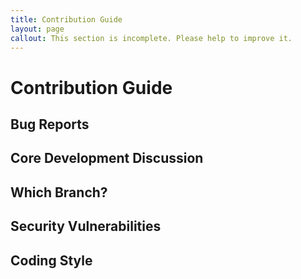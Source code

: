 ```yaml
---
title: Contribution Guide
layout: page
callout: This section is incomplete. Please help to improve it.
---
```


# Contribution Guide

## Bug Reports
## Core Development Discussion
## Which Branch?
## Security Vulnerabilities
## Coding Style